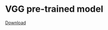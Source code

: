 # VGG pre-trained model

[Download](https://drive.google.com/file/d/0B6q4BSmVJim6NEJ4QzFaSkFmYkE/view?usp=sharing)
